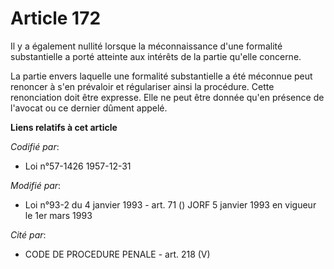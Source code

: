 # Article 172

Il y a également nullité lorsque la méconnaissance d'une formalité substantielle a porté atteinte aux intérêts de la partie
qu'elle concerne.

La partie envers laquelle une formalité substantielle a été méconnue peut renoncer à s'en prévaloir et régulariser ainsi la
procédure. Cette renonciation doit être expresse. Elle ne peut être donnée qu'en présence de l'avocat ou ce dernier dûment
appelé.

**Liens relatifs à cet article**

_Codifié par_:

  - Loi n°57-1426 1957-12-31

_Modifié par_:

  - Loi n°93-2 du 4 janvier 1993 - art. 71 () JORF 5 janvier 1993 en vigueur le 1er mars 1993

_Cité par_:

  - CODE DE PROCEDURE PENALE - art. 218 (V)

